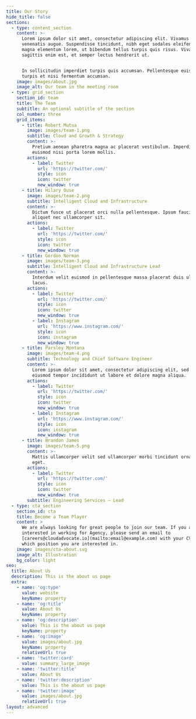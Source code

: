 ```yaml
---
title: Our Story
hide_title: false
sections:
  - type: content_section
    content: >-
      Lorem ipsum dolor sit amet, consectetur adipiscing elit. Vivamus vel
      venenatis augue. Suspendisse tincidunt, nibh eget sodales eleifend, lectus
      magna elementum lorem, ut bibendum tellus turpis quis risus. Vivamus
      sagittis enim est, et semper lectus hendrerit ut.


      In sollicitudin imperdiet turpis quis accumsan. Pellentesque euismod
      turpis et nisi fermentum accumsan.
    image: images/about.jpg
    image_alt: Our team in the meeting room
  - type: grid_section
    section_id: team
    title: The Team
    subtitle: An optional subtitle of the section
    col_number: three
    grid_items:
      - title: Robert Mutua
        image: images/team-1.png
        subtitle: Cloud and Growth & Strategy
        content: >-
          Pretium aenean pharetra magna ac placerat vestibulum. Imperdiet sed
          euismod nisi porta lorem mollis.
        actions:
          - label: Twitter
            url: 'https://twitter.com/'
            style: icon
            icon: twitter
            new_window: true
      - title: Hilary Ouse
        image: images/team-2.png
        subtitle: Intelligent Cloud and Infrastructure
        content: >-
          Dictum fusce ut placerat orci nulla pellentesque. Ipsum faucibus vitae
          aliquet nec ullamcorper sit.
        actions:
          - label: Twitter
            url: 'https://twitter.com/'
            style: icon
            icon: twitter
            new_window: true
      - title: Gordon Norman
        image: images/team-3.png
        subtitle: Intelligent Cloud and Infrastructure Lead
        content: >-
          Interdum velit euismod in pellentesque massa placerat duis ultricies
          lacus.
        actions:
          - label: Twitter
            url: 'https://twitter.com/'
            style: icon
            icon: twitter
            new_window: true
          - label: Instagram
            url: 'https://www.instagram.com/'
            style: icon
            icon: instagram
            new_window: true
      - title: Parsley Montana
        image: images/team-4.png
        subtitle: Technology and Chief Software Engineer
        content: >-
          Lorem ipsum dolor sit amet, consectetur adipiscing elit, sed do
          eiusmod tempor incididunt ut labore et dolore magna aliqua.
        actions:
          - label: Twitter
            url: 'https://twitter.com/'
            style: icon
            icon: twitter
            new_window: true
          - label: Instagram
            url: 'https://www.instagram.com/'
            style: icon
            icon: instagram
            new_window: true
      - title: Brandon James
        image: images/team-5.png
        content: >-
          Mattis ullamcorper velit sed ullamcorper morbi tincidunt ornare massa
          eget.
        actions:
          - label: Twitter
            url: 'https://twitter.com/'
            style: icon
            icon: twitter
            new_window: true
        subtitle: Engineering Services – Lead
  - type: cta_section
    section_id: cta
    title: Become a Team Player
    content: >
      We are always looking for great people to join our team. If you are
      interested in working for Agency, please send an email to
      [careers@cloudadvocate.io](mailto:email@example.com) with your CV and
      which position you are interested in.
    image: images/cta-about.svg
    image_alt: Illustration
    bg_color: light
seo:
  title: About Us
  description: This is the about us page
  extra:
    - name: 'og:type'
      value: website
      keyName: property
    - name: 'og:title'
      value: About Us
      keyName: property
    - name: 'og:description'
      value: This is the about us page
      keyName: property
    - name: 'og:image'
      value: images/about.jpg
      keyName: property
      relativeUrl: true
    - name: 'twitter:card'
      value: summary_large_image
    - name: 'twitter:title'
      value: About Us
    - name: 'twitter:description'
      value: This is the about us page
    - name: 'twitter:image'
      value: images/about.jpg
      relativeUrl: true
layout: advanced
---
```

